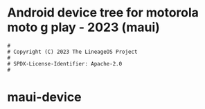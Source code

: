 # Android device tree for motorola moto g play - 2023 (maui)

```
#
# Copyright (C) 2023 The LineageOS Project
#
# SPDX-License-Identifier: Apache-2.0
#
```
# maui-device
